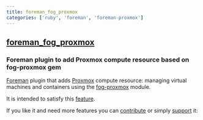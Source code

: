 ```yaml
---
title: foreman_fog_proxmox
categories: ['ruby', 'foreman', 'foreman-proxmox']
---
```

## [foreman_fog_proxmox](https://github.com/theforeman/foreman_fog_proxmox)

### Foreman plugin to add Proxmox compute resource based on fog-proxmox gem


[Foreman](http://theforeman.org/) plugin that adds [Proxmox](https://www.proxmox.com/en/proxmox-ve) compute resource: managing virtual machines and containers using the [fog-proxmox](https://github.com/fog/fog-proxmox) module.

It is intended to satisfy this [feature](http://projects.theforeman.org/issues/2186).

If you like it and need more features you can [contribute](.github/CONTRIBUTING.md) or simply [support](.github/SUPPORT.md) it:
